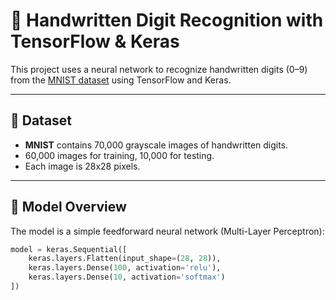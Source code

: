 # 🧠 Handwritten Digit Recognition with TensorFlow & Keras

This project uses a neural network to recognize handwritten digits (0–9) from the [MNIST dataset](http://yann.lecun.com/exdb/mnist/) using TensorFlow and Keras.

---

## 📂 Dataset

- **MNIST** contains 70,000 grayscale images of handwritten digits.
- 60,000 images for training, 10,000 for testing.
- Each image is 28x28 pixels.

---

## 🚀 Model Overview

The model is a simple feedforward neural network (Multi-Layer Perceptron):

```python
model = keras.Sequential([
    keras.layers.Flatten(input_shape=(28, 28)),
    keras.layers.Dense(100, activation='relu'),
    keras.layers.Dense(10, activation='softmax')
])
